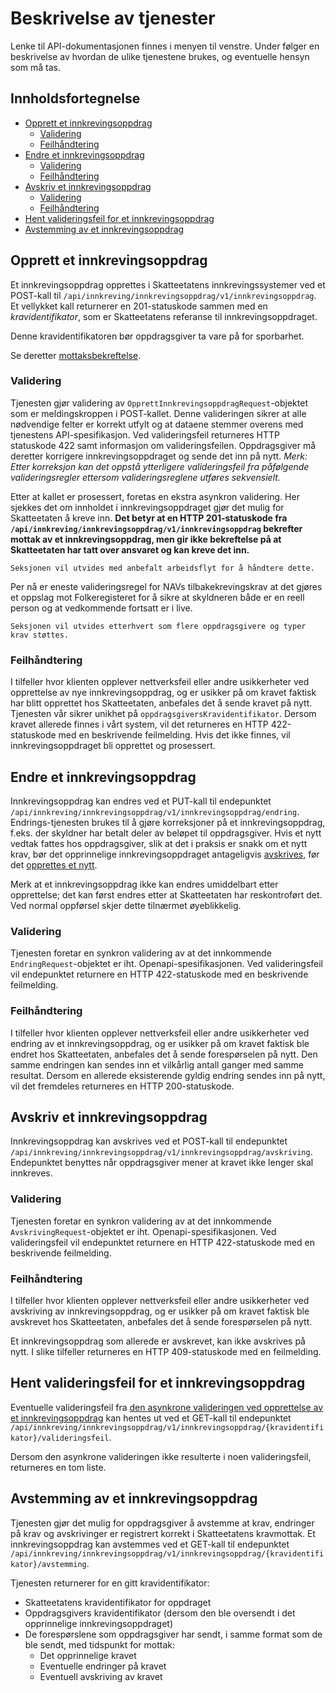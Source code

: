 # Beskrivelse av tjenester

Lenke til API-dokumentasjonen finnes i menyen til venstre.
Under følger en beskrivelse av hvordan de ulike tjenestene brukes, og eventuelle hensyn som må tas.

## Innholdsfortegnelse

- [Opprett et innkrevingsoppdrag](#opprett-et-innkrevingsoppdrag)
    - [Validering](#validering)
    - [Feilhåndtering](#feilhåndtering)
- [Endre et innkrevingsoppdrag](#endre-et-innkrevingsoppdrag)
    - [Validering](#validering-1)
    - [Feilhåndtering](#feilhåndtering-1)
- [Avskriv et innkrevingsoppdrag](#avskriv-et-innkrevingsoppdrag)
    - [Validering](#validering-2)
    - [Feilhåndtering](#feilhåndtering-2)
- [Hent valideringsfeil for et innkrevingsoppdrag](#hent-valideringsfeil-for-et-innkrevingsoppdrag)
- [Avstemming av et innkrevingsoppdrag](#avstemming-av-et-innkrevingsoppdrag)

## Opprett et innkrevingsoppdrag

Et innkrevingsoppdrag opprettes i Skatteetatens innkrevingssystemer ved et POST-kall
til `/api/innkreving/innkrevingsoppdrag/v1/innkrevingsoppdrag`. Et vellykket kall returnerer en 201-statuskode sammen
med en *kravidentifikator*, som er Skatteetatens referanse til innkrevingsoppdraget.

Denne kravidentifikatoren bør oppdragsgiver ta vare på for sporbarhet.

Se deretter [mottaksbekreftelse](./mottaksbekreftelse).

### Validering

Tjenesten gjør validering av `OpprettInnkrevingsoppdragRequest`-objektet som er meldingskroppen i POST-kallet. Denne
valideringen sikrer at alle nødvendige felter er korrekt utfylt og at dataene stemmer overens med tjenestens
API-spesifikasjon. Ved valideringsfeil returneres HTTP statuskode 422 samt informasjon om valideringsfeilen.
Oppdragsgiver må deretter korrigere innkrevingsoppdraget og sende det inn på nytt. *Merk: Etter korreksjon kan det
oppstå ytterligere valideringsfeil fra påfølgende valideringsregler ettersom valideringsreglene utføres sekvensielt.*

Etter at kallet er prosessert, foretas en ekstra asynkron validering. Her sjekkes det om innholdet i
innkrevingsoppdraget gjør det mulig for Skatteetaten å kreve inn. **Det betyr at en HTTP 201-statuskode fra
`/api/innkreving/innkrevingsoppdrag/v1/innkrevingsoppdrag` bekrefter mottak av et innkrevingsoppdrag, men gir ikke
bekreftelse på at Skatteetaten har tatt over ansvaret og kan kreve det inn.**

    Seksjonen vil utvides med anbefalt arbeidsflyt for å håndtere dette.

Per nå er eneste valideringsregel for NAVs tilbakekrevingskrav at det gjøres et oppslag mot Folkeregisteret for å
sikre at skyldneren både er en reell person og at vedkommende fortsatt er i live.

    Seksjonen vil utvides etterhvert som flere oppdragsgivere og typer krav støttes.

### Feilhåndtering

I tilfeller hvor klienten opplever nettverksfeil eller andre usikkerheter ved opprettelse av nye innkrevingsoppdrag, og
er usikker på om kravet faktisk har blitt opprettet hos Skatteetaten, anbefales det å sende kravet på nytt. Tjenesten
vår sikrer unikhet på `oppdragsgiversKravidentifikator`. Dersom kravet allerede finnes i vårt system, vil det returneres
en HTTP 422-statuskode med en beskrivende feilmelding. Hvis det ikke finnes, vil innkrevingsoppdraget bli opprettet og
prosessert.

## Endre et innkrevingsoppdrag

Innkrevingsoppdrag kan endres ved et PUT-kall til endepunktet
`/api/innkreving/innkrevingsoppdrag/v1/innkrevingsoppdrag/endring`. Endrings-tjenesten brukes til å gjøre korreksjoner
på et innkrevingsoppdrag, f.eks. der skyldner har betalt deler av beløpet til oppdragsgiver. Hvis et nytt vedtak fattes
hos oppdragsgiver, slik at det i praksis er snakk om et nytt krav, bør det opprinnelige innkrevingsoppdraget
antageligvis [avskrives](#avskriv-et-innkrevingsoppdrag), før det [opprettes et nytt](#opprett-et-innkrevingsoppdrag).

Merk at et innkrevingsoppdrag ikke kan endres umiddelbart etter opprettelse; det kan først endres etter at Skatteetaten
har reskontroført det. Ved normal oppførsel skjer dette tilnærmet øyeblikkelig.

### Validering

Tjenesten foretar en synkron validering av at det innkommende `EndringRequest`-objektet er iht. Openapi-spesifikasjonen.
Ved valideringsfeil vil endepunktet returnere en HTTP 422-statuskode med en beskrivende feilmelding.

### Feilhåndtering

I tilfeller hvor klienten opplever nettverksfeil eller andre usikkerheter ved endring av et innkrevingsoppdrag, og er
usikker på om kravet faktisk ble endret hos Skatteetaten, anbefales det å sende forespørselen på nytt. Den samme
endringen kan sendes inn et vilkårlig antall ganger med samme resultat. Dersom en allerede eksisterende gyldig endring
sendes inn på nytt, vil det fremdeles returneres en HTTP 200-statuskode.

## Avskriv et innkrevingsoppdrag

Innkrevingsoppdrag kan avskrives ved et POST-kall til endepunktet
`/api/innkreving/innkrevingsoppdrag/v1/innkrevingsoppdrag/avskriving`. Endepunktet benyttes når oppdragsgiver mener at
kravet ikke lenger skal innkreves.

### Validering

Tjenesten foretar en synkron validering av at det innkommende `AvskrivingRequest`-objektet er iht.
Openapi-spesifikasjonen. Ved valideringsfeil vil endepunktet returnere en HTTP 422-statuskode med en beskrivende
feilmelding.

### Feilhåndtering

I tilfeller hvor klienten opplever nettverksfeil eller andre usikkerheter ved avskriving av innkrevingsoppdrag, og
er usikker på om kravet faktisk ble avskrevet hos Skatteetaten, anbefales det å sende forespørselen på nytt.

Et innkrevingsoppdrag som allerede er avskrevet, kan ikke avskrives på nytt. I slike tilfeller returneres en HTTP
409-statuskode med en feilmelding.

## Hent valideringsfeil for et innkrevingsoppdrag

Eventuelle valideringsfeil fra [den asynkrone valideringen ved opprettelse av et innkrevingsoppdrag](#validering) kan
hentes ut ved et GET-kall til endepunktet
`/api/innkreving/innkrevingsoppdrag/v1/innkrevingsoppdrag/{kravidentifikator}/valideringsfeil`.

Dersom den asynkrone valideringen ikke resulterte i noen valideringsfeil, returneres en tom liste.

## Avstemming av et innkrevingsoppdrag

Tjenesten gjør det mulig for oppdragsgiver å avstemme at krav, endringer på krav og avskrivinger er registrert korrekt i
Skatteetatens kravmottak. Et innkrevingsoppdrag kan avstemmes ved et GET-kall til endepunktet
`/api/innkreving/innkrevingsoppdrag/v1/innkrevingsoppdrag/{kravidentifikator}/avstemming`.

Tjenesten returnerer for en gitt kravidentifikator:

- Skatteetatens kravidentifikator for oppdraget
- Oppdragsgivers kravidentifikator (dersom den ble oversendt i det opprinnelige innkrevingsoppdraget)
- De forespørslene som oppdragsgiver har sendt, i samme format som de ble sendt, med tidspunkt for mottak:
    - Det opprinnelige kravet
    - Eventuelle endringer på kravet
    - Eventuell avskriving av kravet
 